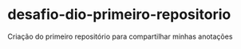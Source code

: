 # desafio-dio-primeiro-repositorio
Criação do primeiro repositório para compartilhar minhas anotações
